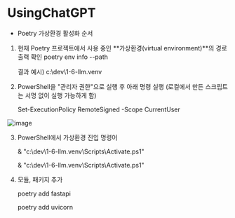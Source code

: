 # UsingChatGPT

* Poetry 가상환경 활성화 순서

1) 현재 Poetry 프로젝트에서 사용 중인 **가상환경(virtual environment)**의 경로 출력 확인
   poetry env info --path

   결과 예시) c:\dev\1-6-llm\.venv


2) PowerShell을 "관리자 권한"으로 실행 후 아래 명령 실행 (로컬에서 만든 스크립트는 서명 없이 실행 가능하게 함)

     Set-ExecutionPolicy RemoteSigned -Scope CurrentUser

![image](https://github.com/user-attachments/assets/b6f3684c-d307-4f0d-b4fc-d27ad04d6c1d)


3) PowerShell에서 가상환경 진입 명령어

   & "c:\dev\1-6-llm\.venv\Scripts\Activate.ps1"
   
   & "c:\dev\1-6-llm\.venv\Scripts\Activate.ps1"


5) 모듈, 패키지 추가
   
     poetry add fastapi
  
     poetry add uvicorn

